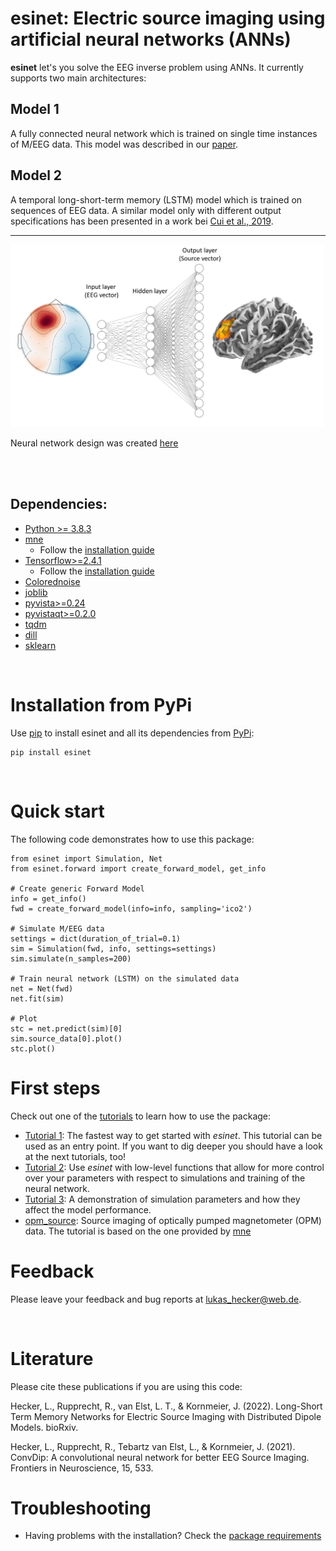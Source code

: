 # esinet: Electric source imaging using artificial neural networks (ANNs)

**esinet** let's you solve the EEG inverse problem using ANNs. It currently supports two main architectures:
## Model 1

A fully connected neural network which is trained on single time instances of M/EEG data. This model was described in our [paper](https://www.frontiersin.org/articles/10.3389/fnins.2021.569918/full).

## Model 2

A temporal long-short-term memory (LSTM) model which is trained on sequences of EEG data. A similar model only with different output specifications has been presented in a work bei [Cui et al., 2019](https://ieeexplore.ieee.org/abstract/document/8766914?casa_token=AFbwwLcRySAAAAAA:Gx9_D5QajW1parwhStwtxPdLVVIT8WTbdzTg8bSZ1LT6mTuOTxYyLxd84Kc3k9n2fpqkL8Dl).

---

<!-- ![esinet](/assets/esinet.png) -->
<img src="assets/esinet.png" alt="esinet" width="500"/>

Neural network design was created [here](http://alexlenail.me/NN-SVG/index.html)

<br/><br/>

## Dependencies:
* [Python >= 3.8.3](https://www.python.org/downloads/)
* [mne](https://mne.tools/stable/index.html)
  * Follow the [installation guide](https://mne.tools/stable/install/mne_python.html#installing-mne-python-and-its-dependencies)
* [Tensorflow>=2.4.1](https://www.tensorflow.org/)
  * Follow the [installation guide](https://www.tensorflow.org/install)
* [Colorednoise](https://github.com/felixpatzelt/colorednoise)
* [joblib](https://joblib.readthedocs.io/en/latest/#)
* [pyvista>=0.24](https://docs.pyvista.org/)
* [pyvistaqt>=0.2.0](https://qtdocs.pyvista.org/)
* [tqdm](https://github.com/tqdm/tqdm)
* [dill](https://dill.readthedocs.io/en/latest/dill.html)
* [sklearn](https://scikit-learn.org/stable/)

<br/>

# Installation from PyPi
Use [pip](https://pip.pypa.io/en/stable/) to install esinet and all its
dependencies from [PyPi](https://pypi.org/):

```
pip install esinet
```

<br/>

# Quick start
The following code demonstrates how to use this package:

```
from esinet import Simulation, Net
from esinet.forward import create_forward_model, get_info

# Create generic Forward Model
info = get_info()
fwd = create_forward_model(info=info, sampling='ico2')

# Simulate M/EEG data
settings = dict(duration_of_trial=0.1)
sim = Simulation(fwd, info, settings=settings)
sim.simulate(n_samples=200)

# Train neural network (LSTM) on the simulated data
net = Net(fwd)
net.fit(sim)

# Plot
stc = net.predict(sim)[0]
sim.source_data[0].plot()
stc.plot()
```

# First steps

Check out one of the [tutorials](tutorials/) to learn how to use the package:

* [Tutorial 1](tutorials/tutorial_1.ipynb): The fastest way to get started with
  *esinet*. This tutorial can be used as an entry point. If you want to dig
  deeper you should have a look at the next tutorials, too!
* [Tutorial 2](tutorials/tutorial_2.ipynb): Use *esinet* with low-level
  functions that allow for more control over your parameters with respect to
  simulations and training of the neural network.
* [Tutorial 3](tutorials/tutorial_3.ipynb): A demonstration of simulation
  parameters and how they affect the model performance.
* [opm_source](tutorials/opm_source.ipynb): Source imaging of optically pumped
  magnetometer (OPM) data. The tutorial is based on the one provided by
  [mne](https://mne.tools/stable/auto_examples/datasets/opm_data.html#sphx-glr-auto-examples-datasets-opm-data-py)

# Feedback
Please leave your feedback and bug reports at lukas_hecker@web.de.

<br/>

# Literature
Please cite these publications if you are using this code:

Hecker, L., Rupprecht, R., van Elst, L. T., & Kornmeier, J. (2022). Long-Short Term Memory Networks for Electric Source Imaging with Distributed Dipole Models. bioRxiv.

Hecker, L., Rupprecht, R., Tebartz van Elst, L., & Kornmeier, J. (2021). ConvDip: A convolutional neural network for better EEG Source Imaging. Frontiers in Neuroscience, 15, 533.



# Troubleshooting
* Having problems with the installation? Check the [package requirements](requirements.txt)
